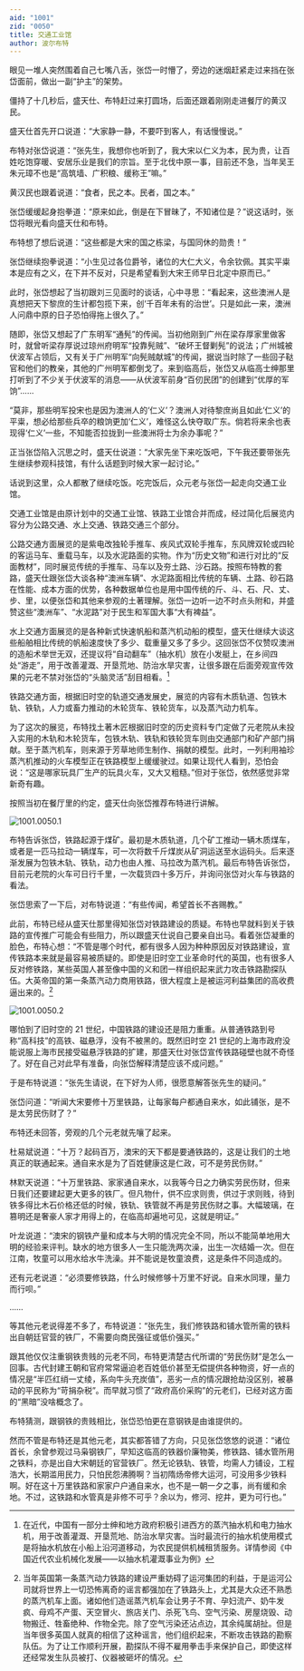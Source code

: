 ```yaml
---
aid: "1001"
zid: "0050"
title: 交通工业馆
author: 波尔布特
---
```


眼见一堆人突然围着自己七嘴八舌，张岱一时懵了，旁边的迷烟赶紧走过来挡在张岱面前，做出一副“护主”的架势。

僵持了十几秒后，盛天仕、布特赶过来打圆场，后面还跟着刚刚走进餐厅的黄汉民。

盛天仕首先开口说道：“大家静一静，不要吓到客人，有话慢慢说。”

布特对张岱说道：“张先生，我想你也听到了，我大宋以仁义为本，民为贵，让百姓吃饱穿暖、安居乐业是我们的宗旨。至于北伐中原一事，目前还不急，当年吴王朱元璋不也是“高筑墙、广积粮、缓称王”嘛。”

黄汉民也跟着说道：“食者，民之本。民者，国之本。”

张岱缓缓起身抱拳道：“原来如此，倒是在下冒昧了，不知诸位是？”说这话时，张岱将眼光看向盛天仕和布特。

布特想了想后说道：“这些都是大宋的国之栋梁，与国同休的勋贵！”

张岱继续抱拳说道：“小生见过各位爵爷，诸位的大仁大义，令余钦佩。其实平粜本是应有之义，在下并不反对，只是希望看到大宋王师早日北定中原而已。”

此时，张岱想起了当初跟刘三见面时的谈话，心中寻思：“看起来，这些澳洲人是真想把天下黎庶的生计都包揽下来，创‘千百年未有的治世’。只是如此一来，澳洲人问鼎中原的日子恐怕得拖上很久了。”

随即，张岱又想起了广东明军“通髡”的传闻。当初他刚到广州在梁存厚家里做客时，就曾听梁存厚说过琼州府明军“投靠髡贼”、“破坏王督剿髡”的说法；广州城被伏波军占领后，又有关于广州明军“向髡贼献城”的传闻，据说当时除了一些回子鞑官和他们的教亲，其他的广州明军都倒戈了。来到临高后，张岱又从临高士绅那里打听到了不少关于伏波军的消息——从伏波军前身“百仞民团”的创建到“优厚的军饷”……

“莫非，那些明军投宋也是因为澳洲人的‘仁义’？澳洲人对待黎庶尚且如此‘仁义’的平粜，想必给那些兵卒的粮饷更加‘仁义’，难怪这么快夺取广东。倘若将来余也表现得‘仁义’一些，不知能否拉拢到一些澳洲将士为余办事呢？”

正当张岱陷入沉思之时，盛天仕说道：“大家先坐下来吃饭吧，下午我还要带张先生继续参观科技馆，有什么话题到时候大家一起讨论。”

话说到这里，众人都散了继续吃饭。吃完饭后，众元老与张岱一起走向交通工业馆。

交通工业馆是由原计划中的交通工业馆、铁路工业馆合并而成，经过简化后展览内容分为公路交通、水上交通、铁路交通三个部分。

公路交通方面展览的是紫电改独轮手推车、疾风式双轮手推车，东风牌双轮或四轮的客运马车、重载马车，以及水泥路面的实物。作为“历史文物”和进行对比的“反面教材”，同时展览传统的手推车、马车以及夯土路、沙石路。按照布特教的套路，盛天仕跟张岱大谈各种“澳洲车辆”、水泥路面相比传统的车辆、土路、砂石路在性能、成本方面的优势，各种数据单位也是用中国传统的斤、斗、石、尺、丈、步、里，以便张岱和其他来参观的土著理解。张岱一边听一边不时点头附和，并盛赞这些“澳洲车”、“水泥路”对于民生和军国大事“大有裨益”。

水上交通方面展览的是各种新式快速帆船和蒸汽机动船的模型，盛天仕继续大谈这些船舶相比传统的帆船速度快了多少、载重量又多了多少。这回张岱不仅赞叹澳洲的造船术举世无双，还提议将“自动翻车”（抽水机）放在小发艇上，在乡间四处“游走”，用于改善灌溉、开垦荒地、防治水旱灾害，让很多跟在后面旁观宣传效果的元老不禁对张岱的“头脑灵活”刮目相看。[^注1]

铁路交通方面，根据旧时空的轨道交通发展史，展览的内容有木质轨道、包铁木轨、铁轨，人力或畜力推动的木轮货车、铁轮货车，以及蒸汽动力机车。

为了这次的展览，布特找土著木匠根据旧时空的历史资料专门定做了元老院从未投入实用的木轨和木轮货车，包铁木轨、铁轨和铁轮货车则由交通部门和矿产部门捐献。至于蒸汽机车，则来源于芳草地师生制作、捐献的模型。此时，一列利用袖珍蒸汽机推动的火车模型正在铁路模型上缓缓驶过。如果让现代人看到，恐怕会说：“这是哪家玩具厂生产的玩具火车，又大又粗糙。”但对于张岱，依然感觉非常新奇有趣。

按照当初在餐厅里的约定，盛天仕向张岱推荐布特进行讲解。

![1001.0050.1](/1001/0050/1.webp)

布特告诉张岱，铁路起源于煤矿。最初是木质轨道，几个矿工推动一辆木质煤车，或者是一匹马拉动一辆煤车，可一次将数千斤煤炭从矿洞运送至水运码头。后来逐渐发展为包铁木轨、铁轨，动力也由人推、马拉改为蒸汽机。最后布特告诉张岱，目前元老院的火车可日行千里，一次载货四十多万斤，并询问张岱对火车与铁路的看法。

张岱思索了一下后，对布特说道：“有些传闻，希望首长不吝赐教。”

此前，布特已经从盛天仕那里得知张岱对铁路建设的质疑。布特也早就料到关于铁路的宣传推广可能会有些阻力，所以跟盛天仕说自己要亲自出马。看着张岱凝重的脸色，布特心想：“不管是哪个时代，都有很多人因为种种原因反对铁路建设，宣传铁路本来就是最容易被质疑的。即使是旧时空工业革命时代的英国，也有很多人反对修铁路，某些英国人甚至像中国的义和团一样组织起来武力攻击铁路勘探队伍。大英帝国的第一条蒸汽动力商用铁路，很大程度上是被运河利益集团的高收费逼出来的。[^注2]

![1001.0050.2](/1001/0050/1.webp)

哪怕到了旧时空的 21 世纪，中国铁路的建设还是阻力重重。从普通铁路到号称“高科技”的高铁、磁悬浮，没有不被黑的。既然旧时空 21 世纪的上海市政府没能说服上海市民接受磁悬浮铁路的扩建，那盛天仕对张岱宣传铁路碰壁也就不奇怪了。好在自己对此早有准备，向张岱解释清楚应该不成问题。”

于是布特说道：“张先生请说，在下好为人师，很愿意解答张先生的疑问。”

张岱问道：“听闻大宋要修十万里铁路，让每家每户都通自来水，如此铺张，是不是太劳民伤财了？”

布特还未回答，旁观的几个元老就先嚷了起来。

杜易斌说道：“十万？起码百万，澳宋的天下都是要通铁路的，这是让我们的土地真正的联通起来。通自来水是为了百姓健康这是仁政，可不是劳民伤财。”

林默天说道：“十万里铁路、家家通自来水，以我等今日之力确实劳民伤财，但来日我们还要建起更大更多的铁厂。但凡物什，供不应求则贵，供过于求则贱，待到铁多得比木石价格还低的时候，铁轨、铁管就不再是劳民伤财之事。大幅玻璃，在篡明还是奢豪人家才用得上的，在临高却遍地可见，这就是明证。”

叶龙说道：“澳宋的钢铁产量和成本与大明的情况完全不同，所以不能简单地用大明的经验来评判。缺水的地方很多人一生只能洗两次澡，出生一次结婚一次。但在江南，牧童可以用水给水牛洗澡。并不能说是牧童浪费，这是条件不同造成的。

还有元老说道：“必须要修铁路，什么时候修够十万里不好说。自来水同理，量力而行呗。”

……

等其他元老说得差不多了，布特说道：“张先生，我们修铁路和铺水管所需的铁料出自朝廷官营的铁厂，不需要向商民强征或低价强买。”

跟其他仅仅注重钢铁贵贱的元老不同，布特更清楚古代所谓的“劳民伤财”是怎么一回事。古代封建王朝和官府常常逼迫老百姓低价甚至无偿提供各种物资，好一点的情况是“半匹红绡一丈绫，系向牛头充炭值”，恶劣一点的情况跟抢劫没区别，被暴动的平民称为“苛捐杂税”。而早就习惯了“政府高价采购”的元老们，已经对这方面的“黑暗”没啥概念了。

布特猜测，跟钢铁的贵贱相比，张岱恐怕更在意钢铁是由谁提供的。

然而不管是布特还是其他元老，其实都答错了方向，只见张岱悠悠的说道：“诸位首长，余曾参观过马枭钢铁厂，早知这临高的铁器价廉物美，修铁路、铺水管所用之铁料，亦是出自大宋朝廷的官营铁厂。然无论铁轨、铁管，均需人力铺设，工程浩大，长期滥用民力，只怕民怨沸腾啊？当初隋炀帝修大运河，可没用多少铁料啊。好在这十万里铁路和家家户户通自来水，也不是一朝一夕之事，尚有缓和余地。不过，这铁路和水管真是非修不可乎？余以为，修河、挖井，更为可行也。”

[^注1]: 在近代，中国有一部分士绅和地方政府积极引进西方的蒸汽抽水机和电力抽水机，用于改善灌溉、开垦荒地、防治水旱灾害。当时最流行的抽水机使用模式是将抽水机放在小船上沿河道移动，为农民提供机械租赁服务。详情参阅《中国近代农业机械化发展——以抽水机灌溉事业为例》
[^注2]: 当年英国第一条蒸汽动力铁路的建设严重妨碍了运河集团的利益，于是运河公司就将世界上一切恐怖离奇的谣言都强加在了铁路头上，尤其是大众还不熟悉的蒸汽机车上面。诸如他们造谣蒸汽机车会让男子不育、孕妇流产、奶牛发疯、母鸡不产蛋、天空冒火、旅店关门、杀死飞鸟、空气污染、房屋烧毁、动物搬迁、牲畜绝种、作物全完。除了空气污染还沾点边，其余纯属胡扯。但是当年很多英国人就真的相信了这种谣言，他们组织起来，不断攻击铁路的勘察队伍。为了让工作顺利开展，勘探队不得不雇用拳击手来保护自己，即使这样还经常发生队员被打、仪器被砸坏的情况。
